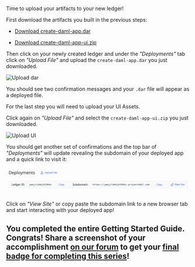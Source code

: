 Time to upload your artifacts to your new ledger!

First download the artifacts you built in the previous steps:

- [Download create-daml-app.dar](https://[[HOST_SUBDOMAIN]]-8080-[[KATACODA_HOST]].environments.katacoda.com/create-daml-app.dar)

- [Download create-daml-app-ui.zip](https://[[HOST_SUBDOMAIN]]-8080-[[KATACODA_HOST]].environments.katacoda.com/create-daml-app-ui.zip)

Then click on your newly created ledger and under the _"Deployments"_ tab click on _"Upload File"_ and upload the `create-daml-app.dar` you just downloaded.

![Upload dar](assets/project-dabl-upload-dar.gif)

You should see two confirmation messages and your `.dar` file will appear as a deployed file.

For the last step you will need to upload your UI Assets.

Click again on _"Upload File"_ and select the `create-daml-app-ui.zip` you just downloaded.

![Upload UI](assets/project-dabl-upload-ui.gif)

You should get another set of confirmations and the top bar of _"Deployments"_ will update revealing the subdomain of your deployed app and a quick link to visit it:

![App UI](assets/project-dabl-published-ui.png)

Click on _"View Site"_ or copy paste the subdomain link to a new browser tab and start interacting with your deployed app!

## You completed the entire Getting Started Guide. Congrats! Share a screenshot of your accomplishment [on our forum](https://discuss.daml.com) to get your [final badge for completing this series](https://discuss.daml.com/badges/104/ascendant-lawnmower)!